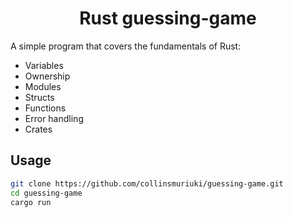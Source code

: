 <h1 align="center">Rust guessing-game</h1>

A simple program that covers the fundamentals of Rust:
* Variables
* Ownership
* Modules
* Structs
* Functions
* Error handling
* Crates

## Usage

```sh
git clone https://github.com/collinsmuriuki/guessing-game.git
cd guessing-game
cargo run
```